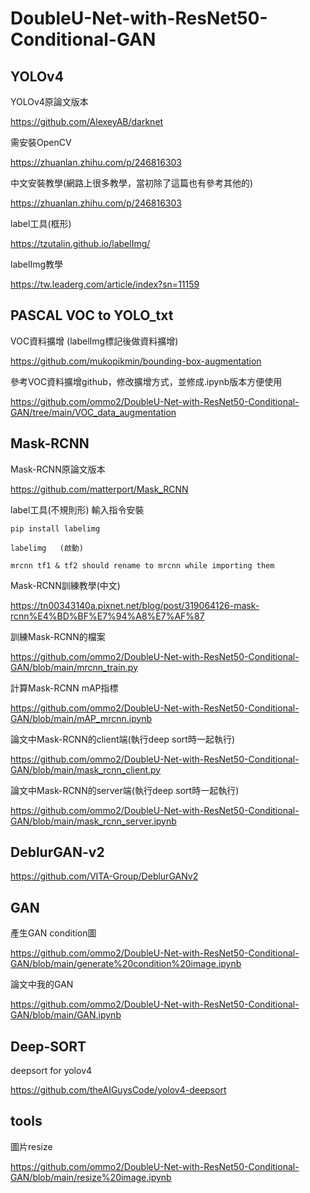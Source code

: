 # DoubleU-Net-with-ResNet50-Conditional-GAN

## YOLOv4

YOLOv4原論文版本

https://github.com/AlexeyAB/darknet

需安裝OpenCV

https://zhuanlan.zhihu.com/p/246816303

中文安裝教學(網路上很多教學，當初除了這篇也有參考其他的)

https://zhuanlan.zhihu.com/p/246816303

label工具(框形)

https://tzutalin.github.io/labelImg/

labelImg教學

https://tw.leaderg.com/article/index?sn=11159

## PASCAL VOC to YOLO_txt

VOC資料擴增 (labelImg標記後做資料擴增)

https://github.com/mukopikmin/bounding-box-augmentation

參考VOC資料擴增github，修改擴增方式，並修成.ipynb版本方便使用

https://github.com/ommo2/DoubleU-Net-with-ResNet50-Conditional-GAN/tree/main/VOC_data_augmentation

## Mask-RCNN

Mask-RCNN原論文版本

https://github.com/matterport/Mask_RCNN

label工具(不規則形) 輸入指令安裝
```
pip install labelimg

labelimg   (啟動)
```

``` mrcnn tf1 & tf2 should rename to mrcnn while importing them ```

Mask-RCNN訓練教學(中文)

https://tn00343140a.pixnet.net/blog/post/319064126-mask-rcnn%E4%BD%BF%E7%94%A8%E7%AF%87

訓練Mask-RCNN的檔案

https://github.com/ommo2/DoubleU-Net-with-ResNet50-Conditional-GAN/blob/main/mrcnn_train.py

計算Mask-RCNN mAP指標

https://github.com/ommo2/DoubleU-Net-with-ResNet50-Conditional-GAN/blob/main/mAP_mrcnn.ipynb

論文中Mask-RCNN的client端(執行deep sort時一起執行)

https://github.com/ommo2/DoubleU-Net-with-ResNet50-Conditional-GAN/blob/main/mask_rcnn_client.py

論文中Mask-RCNN的server端(執行deep sort時一起執行)

https://github.com/ommo2/DoubleU-Net-with-ResNet50-Conditional-GAN/blob/main/mask_rcnn_server.ipynb



## DeblurGAN-v2

https://github.com/VITA-Group/DeblurGANv2

## GAN

產生GAN condition圖

https://github.com/ommo2/DoubleU-Net-with-ResNet50-Conditional-GAN/blob/main/generate%20condition%20image.ipynb

論文中我的GAN

https://github.com/ommo2/DoubleU-Net-with-ResNet50-Conditional-GAN/blob/main/GAN.ipynb

## Deep-SORT

deepsort for yolov4

https://github.com/theAIGuysCode/yolov4-deepsort


## tools

圖片resize

https://github.com/ommo2/DoubleU-Net-with-ResNet50-Conditional-GAN/blob/main/resize%20image.ipynb

